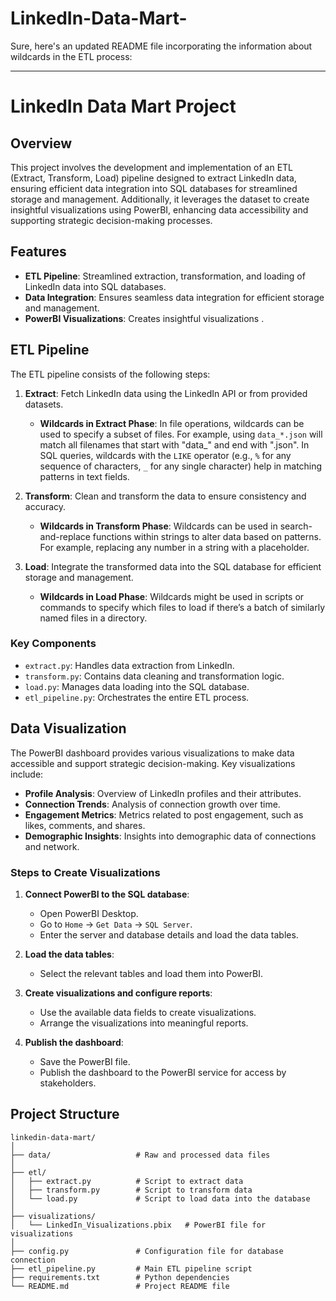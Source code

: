 # LinkedIn-Data-Mart-
Sure, here's an updated README file incorporating the information about wildcards in the ETL process:

---

# LinkedIn Data Mart Project

## Overview

This project involves the development and implementation of an ETL (Extract, Transform, Load) pipeline designed to extract LinkedIn data, ensuring efficient data integration into SQL databases for streamlined storage and management. Additionally, it leverages the dataset to create insightful visualizations using PowerBI, enhancing data accessibility and supporting strategic decision-making processes.

## Features

- **ETL Pipeline**: Streamlined extraction, transformation, and loading of LinkedIn data into SQL databases.
- **Data Integration**: Ensures seamless data integration for efficient storage and management.
- **PowerBI Visualizations**: Creates insightful visualizations .


## ETL Pipeline

The ETL pipeline consists of the following steps:

1. **Extract**: Fetch LinkedIn data using the LinkedIn API or from provided datasets.
   - **Wildcards in Extract Phase**: In file operations, wildcards can be used to specify a subset of files. For example, using `data_*.json` will match all filenames that start with "data_" and end with ".json". In SQL queries, wildcards with the `LIKE` operator (e.g., `%` for any sequence of characters, `_` for any single character) help in matching patterns in text fields.

2. **Transform**: Clean and transform the data to ensure consistency and accuracy.
   - **Wildcards in Transform Phase**: Wildcards can be used in search-and-replace functions within strings to alter data based on patterns. For example, replacing any number in a string with a placeholder.

3. **Load**: Integrate the transformed data into the SQL database for efficient storage and management.
   - **Wildcards in Load Phase**: Wildcards might be used in scripts or commands to specify which files to load if there’s a batch of similarly named files in a directory.

### Key Components

- `extract.py`: Handles data extraction from LinkedIn.
- `transform.py`: Contains data cleaning and transformation logic.
- `load.py`: Manages data loading into the SQL database.
- `etl_pipeline.py`: Orchestrates the entire ETL process.

## Data Visualization

The PowerBI dashboard provides various visualizations to make data accessible and support strategic decision-making. Key visualizations include:

- **Profile Analysis**: Overview of LinkedIn profiles and their attributes.
- **Connection Trends**: Analysis of connection growth over time.
- **Engagement Metrics**: Metrics related to post engagement, such as likes, comments, and shares.
- **Demographic Insights**: Insights into demographic data of connections and network.

### Steps to Create Visualizations

1. **Connect PowerBI to the SQL database**:
   - Open PowerBI Desktop.
   - Go to `Home` -> `Get Data` -> `SQL Server`.
   - Enter the server and database details and load the data tables.

2. **Load the data tables**:
   - Select the relevant tables and load them into PowerBI.

3. **Create visualizations and configure reports**:
   - Use the available data fields to create visualizations.
   - Arrange the visualizations into meaningful reports.

4. **Publish the dashboard**:
   - Save the PowerBI file.
   - Publish the dashboard to the PowerBI service for access by stakeholders.

## Project Structure

```
linkedin-data-mart/
│
├── data/                   # Raw and processed data files
│
├── etl/
│   ├── extract.py          # Script to extract data
│   ├── transform.py        # Script to transform data
│   └── load.py             # Script to load data into the database
│
├── visualizations/
│   └── LinkedIn_Visualizations.pbix   # PowerBI file for visualizations
│
├── config.py               # Configuration file for database connection
├── etl_pipeline.py         # Main ETL pipeline script
├── requirements.txt        # Python dependencies
└── README.md               # Project README file
```




